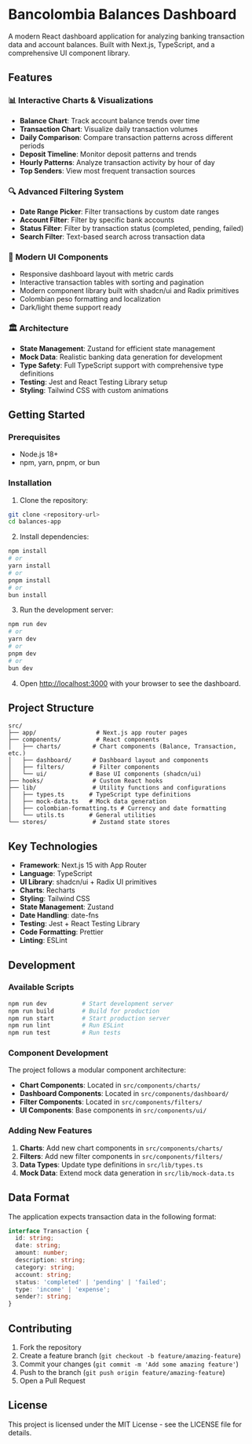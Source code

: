 # Bancolombia Balances Dashboard

A modern React dashboard application for analyzing banking transaction data and account balances. Built with Next.js, TypeScript, and a comprehensive UI component library.

## Features

### 📊 Interactive Charts & Visualizations
- **Balance Chart**: Track account balance trends over time
- **Transaction Chart**: Visualize daily transaction volumes
- **Daily Comparison**: Compare transaction patterns across different periods
- **Deposit Timeline**: Monitor deposit patterns and trends
- **Hourly Patterns**: Analyze transaction activity by hour of day
- **Top Senders**: View most frequent transaction sources

### 🔍 Advanced Filtering System
- **Date Range Picker**: Filter transactions by custom date ranges
- **Account Filter**: Filter by specific bank accounts
- **Status Filter**: Filter by transaction status (completed, pending, failed)
- **Search Filter**: Text-based search across transaction data

### 📱 Modern UI Components
- Responsive dashboard layout with metric cards
- Interactive transaction tables with sorting and pagination
- Modern component library built with shadcn/ui and Radix primitives
- Colombian peso formatting and localization
- Dark/light theme support ready

### 🏛️ Architecture
- **State Management**: Zustand for efficient state management
- **Mock Data**: Realistic banking data generation for development
- **Type Safety**: Full TypeScript support with comprehensive type definitions
- **Testing**: Jest and React Testing Library setup
- **Styling**: Tailwind CSS with custom animations

## Getting Started

### Prerequisites
- Node.js 18+ 
- npm, yarn, pnpm, or bun

### Installation

1. Clone the repository:
```bash
git clone <repository-url>
cd balances-app
```

2. Install dependencies:
```bash
npm install
# or
yarn install
# or
pnpm install
# or
bun install
```

3. Run the development server:
```bash
npm run dev
# or
yarn dev
# or
pnpm dev
# or
bun dev
```

4. Open [http://localhost:3000](http://localhost:3000) with your browser to see the dashboard.

## Project Structure

```
src/
├── app/                 # Next.js app router pages
├── components/          # React components
│   ├── charts/         # Chart components (Balance, Transaction, etc.)
│   ├── dashboard/      # Dashboard layout and components
│   ├── filters/        # Filter components
│   └── ui/            # Base UI components (shadcn/ui)
├── hooks/              # Custom React hooks
├── lib/                # Utility functions and configurations
│   ├── types.ts       # TypeScript type definitions
│   ├── mock-data.ts   # Mock data generation
│   ├── colombian-formatting.ts # Currency and date formatting
│   └── utils.ts       # General utilities
└── stores/             # Zustand state stores
```

## Key Technologies

- **Framework**: Next.js 15 with App Router
- **Language**: TypeScript
- **UI Library**: shadcn/ui + Radix UI primitives
- **Charts**: Recharts
- **Styling**: Tailwind CSS
- **State Management**: Zustand
- **Date Handling**: date-fns
- **Testing**: Jest + React Testing Library
- **Code Formatting**: Prettier
- **Linting**: ESLint

## Development

### Available Scripts

```bash
npm run dev          # Start development server
npm run build        # Build for production
npm run start        # Start production server
npm run lint         # Run ESLint
npm run test         # Run tests
```

### Component Development

The project follows a modular component architecture:

- **Chart Components**: Located in `src/components/charts/`
- **Dashboard Components**: Located in `src/components/dashboard/`
- **Filter Components**: Located in `src/components/filters/`
- **UI Components**: Base components in `src/components/ui/`

### Adding New Features

1. **Charts**: Add new chart components in `src/components/charts/`
2. **Filters**: Add new filter components in `src/components/filters/`
3. **Data Types**: Update type definitions in `src/lib/types.ts`
4. **Mock Data**: Extend mock data generation in `src/lib/mock-data.ts`

## Data Format

The application expects transaction data in the following format:

```typescript
interface Transaction {
  id: string;
  date: string;
  amount: number;
  description: string;
  category: string;
  account: string;
  status: 'completed' | 'pending' | 'failed';
  type: 'income' | 'expense';
  sender?: string;
}
```

## Contributing

1. Fork the repository
2. Create a feature branch (`git checkout -b feature/amazing-feature`)
3. Commit your changes (`git commit -m 'Add some amazing feature'`)
4. Push to the branch (`git push origin feature/amazing-feature`)
5. Open a Pull Request

## License

This project is licensed under the MIT License - see the LICENSE file for details.

